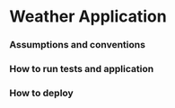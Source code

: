 # Weather Application

### Assumptions and conventions

### How to run tests and application


### How to deploy

